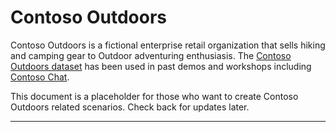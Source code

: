 # Contoso Outdoors

Contoso Outdoors is a fictional enterprise retail organization that sells hiking and camping gear to Outdoor adventuring enthusiasis. The [Contoso Outdoors dataset](https://github.com/nitya/contoso-outdoors) has been used in past demos and workshops including [Contoso Chat](https://aka.ms/aitour/contoso-chat). 

This document is a placeholder for those who want to create Contoso Outdoors related scenarios. Check back for updates later.

---